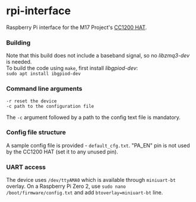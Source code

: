 # rpi-interface
Raspberry Pi interface for the M17 Project's [CC1200 HAT](https://github.com/M17-Project/CC1200_HAT-hw).

### Building
Note that this build does not include a baseband signal, so no *libzmq3-dev* is needed.<br>
To build the code using `make`, first install *libgpiod-dev*:<br>
`sudo apt install ibgpiod-dev`

### Command line arguments
```
-r reset the device
-c path to the configuration file
```
The `-c` argument followed by a path to the config text file is mandatory.

### Config file structure
A sample config file is provided - `default_cfg.txt`.
"PA_EN" pin is not used by the CC1200 HAT (set it to any unused pin).

### UART access
The device uses `/dev/ttyAMA0` which is available through `miniuart-bt` overlay. On a Raspberry Pi Zero 2,
use `sudo nano /boot/firmware/config.txt` and add `btoverlay=miniuart-bt` line.
